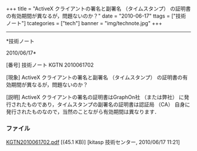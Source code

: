 ﻿+++
title = "ActiveX クライアントの署名と副署名 （タイムスタンプ） の証明書の有効期間が異なるが，問題ないのか？"
date = "2010-06-17"
ttags = ["技術ノート"]
tcategories = ["tech"]
banner = "img/technote.jpg"
+++

-----------------------------------------------------------------------------------------------------------------------------

*技術ノート

2010/06/17*


[番号]
技術ノート KGTN 2010061702

[現象]
ActiveX クライアントの署名と副署名 （タイムスタンプ）
の証明書の有効期間が異なるが，問題ないのか？

[説明]
ActiveX クライアントの署名の証明書はGraphOn社 （または弊社）
に発行されたものであり，タイムスタンプの副署名の証明書は認証局 （CA）
自身に発行されたものなので，当然のことながら有効期間は異なります．


### ファイル

 
 


[KGTN2010061702.pdf](http://techreport.kitasp.net/attachments/download/201/KGTN2010061702.pdf)
 [(45.1 KB)] [kitasp 技術センター, 2010/06/17
11:21]


 


 

